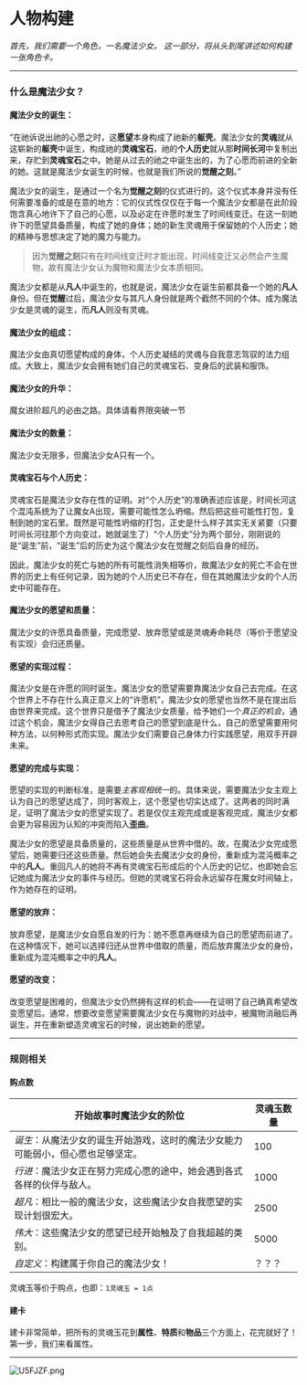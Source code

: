 # 人物构建

*首先，我们需要一个角色，一名魔法少女。*
*这一部分，将从头到尾讲述如何构建一张角色卡。*

***
### 什么是魔法少女？

#### 魔法少女的诞生：

“在祂诉说出祂的心愿之时，这**愿望**本身构成了祂新的**躯壳**。魔法少女的**灵魂**就从这崭新的**躯壳**中诞生，构成祂的**灵魂宝石**，祂的**个人历史**就从那**时间长河**中复制出来，存贮到**灵魂宝石**之中。她是从过去的祂之中诞生出的，为了心愿而前进的全新的她。这就是魔法少女诞生的时候，也就是我们所说的**觉醒之刻**。”

魔法少女的诞生，是通过一个名为**觉醒之刻**的仪式进行的。这个仪式本身并没有任何需要准备的或是在意的地方：它的仪式性仅仅在于每一个魔法少女都是在此阶段饱含真心地许下了自己的心愿，以及必定在许愿时发生了时间线变迁。在这一刻她许下的愿望具备质量，构成了她的身体；她的新生灵魂用于保留她的个人历史；她的精神与思想决定了她的魔力与能力。

>因为**觉醒之刻**只有在时间线变迁时才能出现，时间线变迁又必然会产生魔物，故有魔法少女认为魔物和魔法少女本质相同。

​魔法少女都是从**凡人**中诞生的，也就是说，魔法少女在诞生前都具备一个她的**凡人**身份。但在**觉醒**过后，魔法少女与其凡人身份就是两个截然不同的个体。成为魔法少女是灵魂的诞生，而**凡人**则没有灵魂。

#### 魔法少女的组成：

魔法少女由真切愿望构成的身体，个人历史凝结的灵魂与自我意志驾驭的法力组成。大致上，魔法少女会拥有她们自己的灵魂宝石、变身后的武装和服饰。


#### 魔法少女的升华：

​魔女进阶超凡的必由之路。具体请看界限突破一节


#### 魔法少女的数量：

​魔法少女无限多，但魔法少女A只有一个。


#### 灵魂宝石与个人历史：

​灵魂宝石是魔法少女存在性的证明。对“个人历史”的准确表述应该是，时间长河这个混沌系统为了让魔女A出现，需要可能性怎么坍缩。然后把这些可能性打包，复制到她的宝石里。既然是可能性坍缩的打包，正史是什么样子其实无关紧要（只要时间长河往那个方向变过，她就诞生了）“个人历史”分为两个部分，刚刚说的是“诞生”前，“诞生”后的历史为这个魔法少女在觉醒之刻后自身的经历。

​因此，魔法少女的死亡与她的所有可能性消失相等价，故魔法少女的死亡不会在世界的历史上有任何记录，因为她的个人历史已不存在，但在其她魔法少女的个人历史中可能存在。



#### 魔法少女的愿望和质量：

​魔法少女的许愿具备质量，完成愿望、放弃愿望或是灵魂寿命耗尽（等价于愿望没有实现）会归还质量。



#### 愿望的实现过程：

​魔法少女是在许愿的同时诞生。魔法少女的愿望需要靠魔法少女自己去完成。在这个世界上不存在什么真正意义上的“许愿机”，魔法少女的愿望也当然不是在提出后由世界来完成。这个世界只是借予了魔法少女质量，给予她们一个*真正的机会*，通过这个机会，魔法少女得自己去思考自己的愿望到底是什么，自己的愿望需要用何种方法，以何种形式而实现。魔法少女们需要自己身体力行实践愿望，用双手开辟未来。



#### 愿望的完成与实现：

​愿望的实现的判断标准，是需要*主客观相统一*的。具体来说，需要魔法少女主观上认为自己的愿望达成了，同时客观上，这个愿望也切实达成了。这两者的同时满足，证明了魔法少女的愿望实现了。若是仅仅主观完成或是客观完成，魔法少女都会更为容易因为认知的冲突而陷入**歪曲**。

​魔法少女的愿望是具备质量的，这些质量是从世界中借的。故，在魔法少女完成愿望后，她需要归还这些质量。然后她会失去魔法少女的身份，重新成为混沌概率之中的**凡人**。重回凡人的她将不再有灵魂宝石形成后的个人历史的记忆，也即她会忘记她成为魔法少女的事件与经历。但她的灵魂宝石将会永远留存在魔女时间轴上，作为她存在的证明。



#### 愿望的放弃：

​放弃愿望，是魔法少女自愿自发的行为：她不愿意再继续为自己的愿望而前进了。在这种情况下，她可以选择归还从世界中借取的质量，而后放弃魔法少女的身份，重新成为混沌概率之中的**凡人**。



#### 愿望的改变：

​改变愿望是困难的，但魔法少女仍然拥有这样的机会——在证明了自己确真希望改变愿望后。通常，想要改变愿望需要魔法少女在与魔物的对战中，被魔物消融后再诞生，并在重新塑造灵魂宝石的时候，说出她新的愿望。



***
### 规则相关

#### 购点数

| 开始故事时魔法少女的阶位                                     | 灵魂玉数量 |
| ------------------------------------------------------------ | ---------- |
| *诞生*：从魔法少女的诞生开始游戏，这时的魔法少女能力可能弱小，但心愿也足够坚定。 | 100        |
| *行进*：魔法少女正在努力完成心愿的途中，她会遇到各式各样的伙伴与敌人。 | 1000       |
| *超凡*：相比一般的魔法少女，这些魔法少女自我愿望的实现计划很宏大。 | 2500       |
| *伟大*：这些魔法少女的愿望已经开始触及了自我超越的类别。     | 5000       |
| *自定义*：构建属于你自己的魔法少女！                         | ？？？     |

灵魂玉等价于购点，也即：`1灵魂玉 = 1点`


#### 建卡

建卡非常简单，把所有的灵魂玉花到**属性**、**特质**和**物品**三个方面上，花完就好了！
第一步，我们来看属性。


***

<img src="https://s1.ax1x.com/2020/07/20/U5FJZF.png" alt="U5FJZF.png" border="0" />



